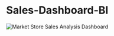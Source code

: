 # Sales-Dashboard-BI

![Market Store Sales Analysis Dashboard](https://github.com/whopee/Sales-Dashboard-BI/assets/55501058/35bbda93-89f0-4f78-8b37-3593a935e008)
